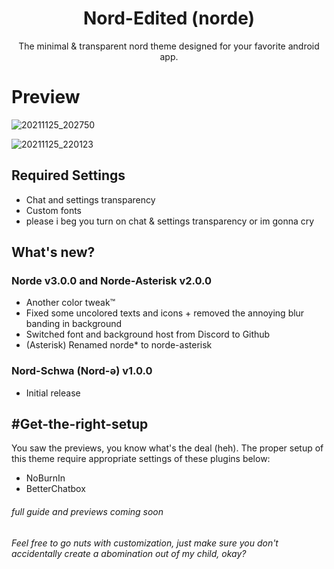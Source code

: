 <h1 align="center">
  Nord-Edited (norde)
</h1>

<p align="center">
The minimal & transparent nord theme designed for your favorite android app.
</p>

# Preview

![20211125_202750](https://user-images.githubusercontent.com/92243378/143463802-f341d0d3-d91e-427c-afc1-af139b88a0db.jpg)

![20211125_220123](https://user-images.githubusercontent.com/92243378/143464476-deecd8c8-5fda-43d1-a0f7-af0993bab92c.jpg)

## Required Settings
- Chat and settings transparency 
- Custom fonts
- please i beg you turn on chat & settings transparency or im gonna cry

## What's new?
### Norde v3.0.0 and Norde-Asterisk v2.0.0
- Another color tweak™
- Fixed some uncolored texts and icons + removed the annoying blur banding in background
- Switched font and background host from Discord to Github
- (Asterisk) Renamed norde* to norde-asterisk
### Nord-Schwa (Nord-ə) v1.0.0
- Initial release

## #Get-the-right-setup
You saw the previews, you know what's the deal (heh). The proper setup of this theme require appropriate settings of these plugins below:
- NoBurnIn
- BetterChatbox
###### full guide and previews coming soon
*Feel free to go nuts with customization, just make sure you don't accidentally create a abomination out of my child, okay?*

